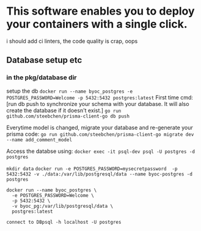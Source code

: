 # This software enables you to deploy your containers with a single click.
i should add ci linters, the code quality is crap, oops

## Database setup etc
### in the pkg/database dir
setup the db `docker run --name byoc_postgres -e POSTGRES_PASSWORD=Welcome -p 5432:5432 postgres:latest`
First time cmd:
[run db push to synchronize your schema with your database. It will also create the database if it doesn't exist.]
`go run github.com/steebchen/prisma-client-go db push`

Everytime model is changed, migrate your database and re-generate your prisma code:
`go run github.com/steebchen/prisma-client-go migrate dev --name add_comment_model`

Access the databse using:
`docker exec -it psql-dev psql -U postgres -d postgres`


`mkdir data`
`
docker run -e POSTGRES_PASSWORD=mysecretpassword  -p 5432:5432 -v ./data:/var/lib/postgresql/data --name byoc-postgres -d postgres
`
```
docker run --name byoc_postgres \
  -e POSTGRES_PASSWORD=Welcome \
  -p 5432:5432 \
  -v byoc_pg:/var/lib/postgresql/data \
  postgres:latest
```

`connect to DBpsql -h localhost -U postgres`